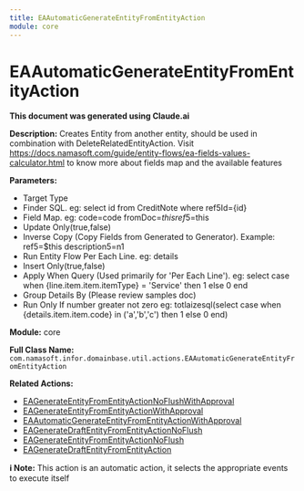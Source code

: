 ```yaml
---
title: EAAutomaticGenerateEntityFromEntityAction
module: core
---
```



<div class='entity-flows'>

# EAAutomaticGenerateEntityFromEntityAction

**This document was generated using Claude.ai**

**Description:** Creates Entity from another entity, should be used in combination with DeleteRelatedEntityAction.
Visit https://docs.namasoft.com/guide/entity-flows/ea-fields-values-calculator.html to know more about fields map and the available features


**Parameters:**
- Target Type
- Finder SQL. eg: select id from CreditNote where ref5Id={id}
- Field Map. eg: 
code=code
fromDoc=$this
ref5=$this
- Update Only(true,false)
- Inverse Copy (Copy Fields from Generated to Generator). 
Example:
ref5=$this
description5=n1
- Run Entity Flow Per Each Line. eg: details
- Insert Only(true,false)
- Apply When Query (Used primarily for 'Per Each Line'). eg: select case when {line.item.item.itemType} = 'Service' then 1 else 0 end
- Group Details By (Please review samples doc)
- Run Only If number greater not zero eg: totlaizesql(select case when {details.item.item.code} in ('a','b','c') then 1 else 0 end)

**Module:** core

**Full Class Name:** `com.namasoft.infor.domainbase.util.actions.EAAutomaticGenerateEntityFromEntityAction`

**Related Actions:**
- [EAGenerateEntityFromEntityActionNoFlushWithApproval](EAGenerateEntityFromEntityActionNoFlushWithApproval.md)
- [EAGenerateEntityFromEntityActionWithApproval](EAGenerateEntityFromEntityActionWithApproval.md)
- [EAAutomaticGenerateEntityFromEntityActionWithApproval](EAAutomaticGenerateEntityFromEntityActionWithApproval.md)
- [EAGenerateDraftEntityFromEntityActionNoFlush](EAGenerateDraftEntityFromEntityActionNoFlush.md)
- [EAGenerateEntityFromEntityActionNoFlush](EAGenerateEntityFromEntityActionNoFlush.md)
- [EAGenerateDraftEntityFromEntityAction](EAGenerateDraftEntityFromEntityAction.md)

**ℹ️ Note:** This action is an automatic action, it selects the appropriate events to execute itself


</div>

